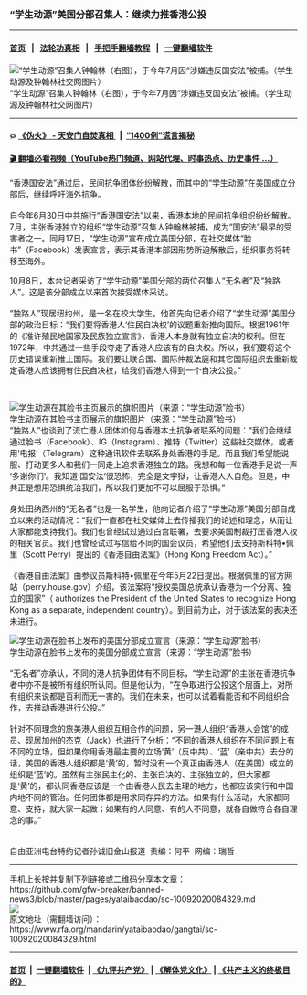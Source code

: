 ###  “学生动源”美国分部召集人：继续力推香港公投
------------------------

#### [首页](https://github.com/gfw-breaker/banned-news3/blob/master/README.md) &nbsp;&nbsp;|&nbsp;&nbsp; [法轮功真相](https://github.com/begood0513/basic/blob/master/README.md)  &nbsp;&nbsp;|&nbsp;&nbsp; [手把手翻墙教程](https://github.com/gfw-breaker/guides/wiki)  &nbsp;&nbsp;|&nbsp;&nbsp; [一键翻墙软件](https://github.com/gfw-breaker/nogfw/blob/master/README.md)  



<div id="headerimg">
 <img alt="“学生动源”召集人钟翰林（右图），于今年7月因“涉嫌违反国安法”被捕。（学生动源及钟翰林社交网图片）" src="https://www.rfa.org/mandarin/yataibaodao/gangtai/sc-10092020084329.html/M1009-SC1.JPG/image" title="“学生动源”召集人钟翰林（右图），于今年7月因“涉嫌违反国安法”被捕。（学生动源及钟翰林社交网图片）"/>
 <div id="headerimgcontents">
  <div id="headerimgcaption">
   <span>
    “学生动源”召集人钟翰林（右图），于今年7月因“涉嫌违反国安法”被捕。（学生动源及钟翰林社交网图片）
   </span>
   <!-- zoomattribute -->
  </div>
  <!-- headerimgcaption -->
 </div>
 <!-- headerimagecontents -->
</div>

<hr/>


#### 💥 [《伪火》 - 天安门自焚真相 ](http://158.247.195.190:10000/videos/blog/weihuo.html)&nbsp; |&nbsp; [“1400例”谎言揭秘  ](http://158.247.195.190:10000/videos/blog/jiexi1400.html)

#### [ 🎬  翻墙必看视频（YouTube热门频道、网站代理、时事热点、历史事件 ...）](https://github.com/gfw-breaker/links/blob/master/banned.md)

<div id="storytext">
 <div>
  <div class="slot_header">
  </div>
 </div>
 <p>
 </p>
 <p>
  “香港国安法”通过后，民间抗争团体纷纷解散，而其中的“学生动源”在美国成立分部后，继续呼吁海外抗争。
  <br/>
  <br/>
  自今年6月30日中共施行“香港国安法”以来，香港本地的民间抗争组织纷纷解散。7月，主张香港独立的组织“学生动源”召集人钟翰林被捕，成为“国安法”最早的受害者之一。同月17日，“学生动源”宣布成立美国分部，在社交媒体“脸书”（Facebook）发表宣言，表示其香港本部因形势所迫解散后，组织事务将转移至海外。
 </p>
 <p>
 </p>
 <p>
 </p>
 <p>
  10月8日，本台记者采访了“学生动源”美国分部的两位召集人“无名者”及“独路人”。这是该分部成立以来首次接受媒体采访。
  <br/>
  <br/>
  “独路人”现居纽约州，是一名在校大学生。他首先向记者介绍了“学生动源”美国分部的政治目标：“我们要将香港人‘住民自决权’的议题重新推向国际。根据1961年的《准许殖民地国家及民族独立宣言》，香港人本身就有独立自决的权利。但在1972年，中共通过一些手段夺走了香港人应该有的自决权。所以，我们要将这个历史错误重新推上国际。我们要让联合国、国际仲裁法庭和其它国际组织去重新裁定香港人应该拥有住民自决权，给我们香港人得到一个自决公投。”
 </p>
 <p>
  <br/>
  <div class="image-inline captioned" style="width:1125px;">
   <div style="width:1125px;">
    <img alt="学生动源在其脸书主页展示的旗帜图片（来源：“学生动源”脸书）" src="https://www.rfa.org/mandarin/yataibaodao/gangtai/sc-10092020084329.html/M1009-SC2.jpg" title="学生动源在其脸书主页展示的旗帜图片（来源：“学生动源”脸书）"/>
   </div>
   <div class="image-caption">
    <span style="width:1125px;">
     学生动源在其脸书主页展示的旗帜图片（来源：“学生动源”脸书）
    </span>
    <span class="copyright">
    </span>
   </div>
  </div>
  “独路人”也谈到了流亡港人团体如何与香港本土抗争者联系的问题：“我们会继续通过脸书（Facebook）、IG（Instagram）、推特（Twitter）这些社交媒体，或者用‘电报’（Telegram）这种通讯软件去联系身处香港的手足。而且我们希望能说服、打动更多人和我们一同走上追求香港独立的路。我想和每一位香港手足说一声 ‘多谢你们’。我知道‘国安法’很恐怖，完全是文字狱，让香港人人自危。但是，中共正是想用恐惧统治我们，所以我们更加不可以屈服于恐惧。”
  <br/>
  <br/>
  身处田纳西州的“无名者”也是一名学生，他向记者介绍了“学生动源”美国分部自成立以来的活动情况：“我们一直都在社交媒体上去传播我们的论述和理念，从而让大家都能支持我们。我们也曾经试过通过白宫联署，去要求美国制裁打压香港人权的相关官员。我们也曾经试过写信给不同的国会议员，希望他们去支持斯科特•佩里（Scott Perry）提出的《香港自由法案》（Hong Kong Freedom Act）。”
  <br/>
  <br/>
  《香港自由法案》由参议员斯科特•佩里在今年5月22日提出。根据佩里的官方网站（perry.house.gov）介绍，该法案将“授权美国总统承认香港为一个分离、独立的国家”（ authorizes the President of the United States to recognize Hong Kong as a separate, independent country）。到目前为止，对于该法案的表决还未进行。
 </p>
 <p>
 </p>
 <p>
  <div class="image-inline captioned" style="width:1125px;">
   <div style="width:1125px;">
    <img alt="学生动源在脸书上发布的美国分部成立宣言（来源：“学生动源”脸书）" src="https://www.rfa.org/mandarin/yataibaodao/gangtai/sc-10092020084329.html/M1009-SC3.PNG" title="学生动源在脸书上发布的美国分部成立宣言（来源：“学生动源”脸书）"/>
   </div>
   <div class="image-caption">
    <span style="width:1125px;">
     学生动源在脸书上发布的美国分部成立宣言（来源：“学生动源”脸书）
    </span>
    <span class="copyright">
    </span>
   </div>
  </div>
  <br/>
  “无名者”亦承认，不同的港人抗争团体有不同目标，“学生动源”的主张在香港抗争者中亦不是被所有组织所认同。但是他认为，“在争取进行公投这个层面上，对所有组织来说都是百利而无一害的。我们在未来，也可以试着看能否和不同组织合作，去推动香港进行公投。”
  <br/>
  <br/>
  针对不同理念的旅美港人组织互相合作的问题，另一港人组织“香港人会馆”的成员、现居加州的杰克（Jack）也进行了分析：“不同的香港人组织在不同问题上有不同的立场，但如果你用香港最主要的立场‘黄’（反中共）、‘蓝’（亲中共）去分的话，美国的香港人组织都是‘黄’的，暂时没有一个真正由香港人（在美国）成立的组织是‘蓝’的。虽然有主张民主化的、主张自决的、主张独立的，但大家都是‘黄’的，都认同香港应该是一个由香港人民去主理的地方，也都应该实行和中国内地不同的管治。任何团体都是用求同存异的方法。如果有什么活动，大家都同意、支持，就大家一起做；如果有的人同意、有的人不同意，就各自做符合各自理念的事。”
  <br/>
  <br/>
  <br/>
  自由亚洲电台特约记者孙诚旧金山报道  责编：何平  网编：瑞哲
 </p>
</div>

<hr/>
手机上长按并复制下列链接或二维码分享本文章：<br/>
https://github.com/gfw-breaker/banned-news3/blob/master/pages/yataibaodao/sc-10092020084329.md <br/>
<a href='https://github.com/gfw-breaker/banned-news3/blob/master/pages/yataibaodao/sc-10092020084329.md'><img src='https://github.com/gfw-breaker/banned-news3/blob/master/pages/yataibaodao/sc-10092020084329.md.png'/></a> <br/>
原文地址（需翻墙访问）：https://www.rfa.org/mandarin/yataibaodao/gangtai/sc-10092020084329.html


------------------------
#### [首页](https://github.com/gfw-breaker/banned-news3/blob/master/README.md) &nbsp;|&nbsp; [一键翻墙软件](https://github.com/gfw-breaker/nogfw/blob/master/README.md) &nbsp;| [《九评共产党》](https://github.com/gfw-breaker/9ping.md/blob/master/README.md#九评之一评共产党是什么) | [《解体党文化》](https://github.com/gfw-breaker/jtdwh.md/blob/master/README.md) | [《共产主义的终极目的》](https://github.com/gfw-breaker/gczydzjmd.md/blob/master/README.md)


<img src='http://gfw-breaker.win/banned-news3/pages/yataibaodao/sc-10092020084329.md' width='0px' height='0px'/>